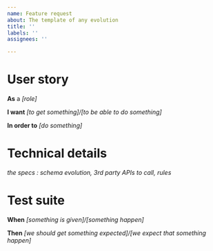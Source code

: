 ```yaml
---
name: Feature request
about: The template of any evolution
title: ''
labels: ''
assignees: ''

---
```


# User story

**As** a _[role]_

**I want** _[to get something]/[to be able to do something]_

**In order to** _[do something]_

# Technical details

_the specs : schema evolution, 3rd party APIs to call, rules_

# Test suite

**When** _[something is given]/[something happen]_

**Then** _[we should get something expected]/[we expect that something happen]_
